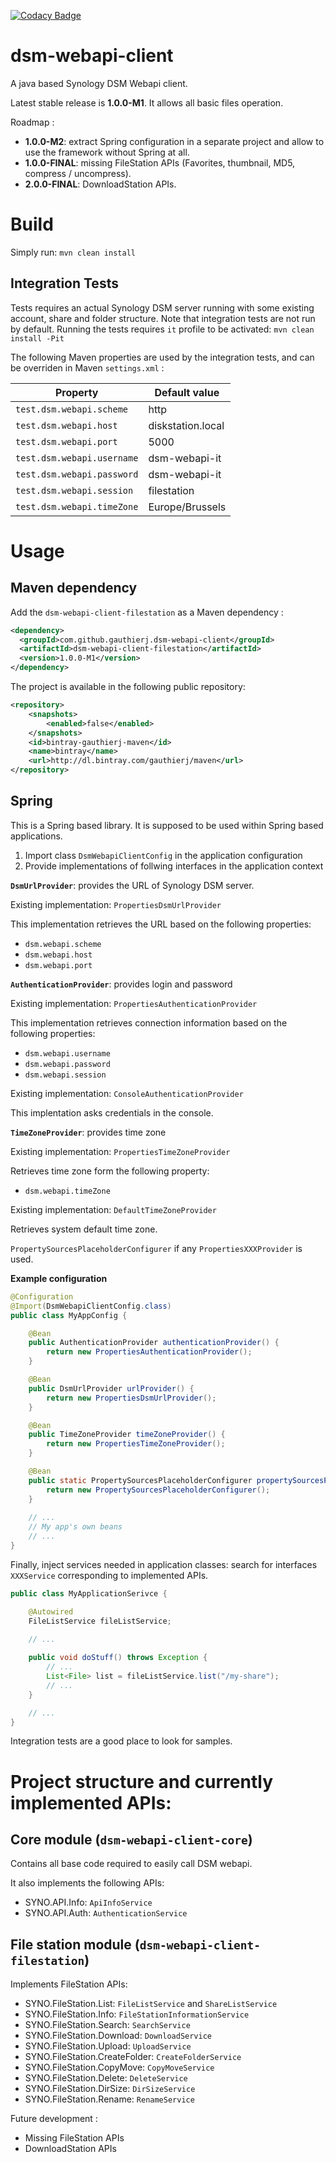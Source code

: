 [![Codacy Badge](https://api.codacy.com/project/badge/Grade/c8fd28af683448d88afcb40ffb6f27f0)](https://www.codacy.com/app/gauthierj/dsm-webapi-client?utm_source=github.com&amp;utm_medium=referral&amp;utm_content=gauthierj/dsm-webapi-client&amp;utm_campaign=Badge_Grade)

# dsm-webapi-client

A java based Synology DSM Webapi client.

Latest stable release is **1.0.0-M1**. It allows all basic files operation.

Roadmap :
- **1.0.0-M2**: extract Spring configuration in a separate project and allow to use the framework without Spring at all.
- **1.0.0-FINAL**: missing FileStation APIs (Favorites, thumbnail, MD5, compress / uncompress).
- **2.0.0-FINAL**: DownloadStation APIs.

# Build

Simply run: `mvn clean install`

## Integration Tests

Tests requires an actual Synology DSM server running with some existing account, share and folder structure.
Note that integration tests are not run by default. Running the tests requires `it` profile to be activated: `mvn clean install -Pit`

The following Maven properties are used by the integration tests, and can be overriden in Maven `settings.xml` :

| Property                   | Default value     |
|----------------------------|-------------------|
| `test.dsm.webapi.scheme`   | http              |
| `test.dsm.webapi.host`     | diskstation.local |
| `test.dsm.webapi.port`     | 5000              |
| `test.dsm.webapi.username` | dsm-webapi-it     |
| `test.dsm.webapi.password` | dsm-webapi-it     |
| `test.dsm.webapi.session`  | filestation       |
| `test.dsm.webapi.timeZone` | Europe/Brussels   |

# Usage

## Maven dependency

Add the `dsm-webapi-client-filestation` as a Maven dependency :

```xml
<dependency>
  <groupId>com.github.gauthierj.dsm-webapi-client</groupId>
  <artifactId>dsm-webapi-client-filestation</artifactId>
  <version>1.0.0-M1</version>
</dependency>
```

The project is available in the following public repository:

```xml
<repository>
    <snapshots>
        <enabled>false</enabled>
    </snapshots>
    <id>bintray-gauthierj-maven</id>
    <name>bintray</name>
    <url>http://dl.bintray.com/gauthierj/maven</url>
</repository>
```

## Spring 

This is a Spring based library. It is supposed to be used within Spring based applications.

1. Import class `DsmWebapiClientConfig` in the application configuration
2. Provide implementations of follwing interfaces in the application context

**`DsmUrlProvider`**:  provides the URL of Synology DSM server.

Existing implementation: `PropertiesDsmUrlProvider`

This implementation retrieves the URL based on the following properties: 

- `dsm.webapi.scheme`
- `dsm.webapi.host`
- `dsm.webapi.port`

**`AuthenticationProvider`**: provides login and password

Existing implementation: `PropertiesAuthenticationProvider`

This implementation retrieves connection information based on the following properties:

- `dsm.webapi.username`
- `dsm.webapi.password`
- `dsm.webapi.session`

Existing implementation: `ConsoleAuthenticationProvider`

This implentation asks credentials in the console.

**`TimeZoneProvider`**: provides time zone

Existing implementation: `PropertiesTimeZoneProvider`

Retrieves time zone form the following property:

- `dsm.webapi.timeZone`

Existing implementation: `DefaultTimeZoneProvider`

Retrieves system default time zone.

`PropertySourcesPlaceholderConfigurer` if any  `PropertiesXXXProvider` is used.

**Example configuration**

```java
@Configuration
@Import(DsmWebapiClientConfig.class)
public class MyAppConfig {

    @Bean
    public AuthenticationProvider authenticationProvider() {
        return new PropertiesAuthenticationProvider();
    }

    @Bean
    public DsmUrlProvider urlProvider() {
        return new PropertiesDsmUrlProvider();
    }

    @Bean
    public TimeZoneProvider timeZoneProvider() {
        return new PropertiesTimeZoneProvider();
    }

    @Bean
    public static PropertySourcesPlaceholderConfigurer propertySourcesPlaceholderConfigurer() {
        return new PropertySourcesPlaceholderConfigurer();
    }
    
    // ...
    // My app's own beans
    // ...
}
```
Finally, inject services needed in application classes: search for interfaces `XXXService` corresponding to implemented APIs.

```java
public class MyApplicationSerivce {

    @Autowired
    FileListService fileListService;

    // ...
    
    public void doStuff() throws Exception {
        // ...
        List<File> list = fileListService.list("/my-share");
        // ...
    }

    // ...
}
```
Integration tests are a good place to look for samples.

# Project structure and currently implemented APIs:

## Core module (`dsm-webapi-client-core`)
Contains all base code required to easily call DSM webapi.

It also implements the following APIs:
- SYNO.API.Info: `ApiInfoService`
- SYNO.API.Auth: `AuthenticationService`

## File station module (`dsm-webapi-client-filestation`)

Implements FileStation APIs:
- SYNO.FileStation.List: `FileListService` and `ShareListService`
- SYNO.FileStation.Info: `FileStationInformationService`
- SYNO.FileStation.Search: `SearchService`
- SYNO.FileStation.Download: `DownloadService`
- SYNO.FileStation.Upload: `UploadService`
- SYNO.FileStation.CreateFolder: `CreateFolderService`
- SYNO.FileStation.CopyMove: `CopyMoveService`
- SYNO.FileStation.Delete: `DeleteService`
- SYNO.FileStation.DirSize: `DirSizeService`
- SYNO.FileStation.Rename: `RenameService`

Future development :
- Missing FileStation APIs
- DownloadStation APIs
